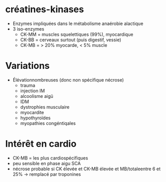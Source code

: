 # créatines-kinases



- Enzymes impliquées dans le métabolisme anaérobie alactique 
- 3 iso-enzymes 
    - CK-MM = muscles squelettiques (99%), myocardique 
    - CK-BB = cerveaux surtout (puis digestif, vessie) 
    - CK-MB = > 20% myocarde, < 5% muscle 


# Variations


- Élévationnombreuses (donc non spécifique nécrose) 
    - trauma 
    - injection IM 
    - alcoolisme aigü 
    - IDM 
    - dystrophies musculaire 
    - myocardite 
    - hypothyroïdes 
    - myopathies congéntiqales 


# Intérêt en cardio


- CK-MB = les plus cardiospécifiques 
- peu sensible en phase aigu SCA 
- nécrose probable si CK élevée et CK-MB élevée et MB/totaleentre 6 et 25% -> remplacé par troponines 

